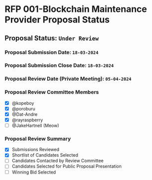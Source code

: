 # RFP 001-Blockchain Maintenance Provider Proposal Status

## Proposal Status: `Under Review`

### Proposal Submission Date: `18-03-2024`

### Proposal Submission Close Date: `18-03-2024`

### Proposal Review Date (Private Meeting): `05-04-2024`

### Proposal Review Committee Members

- [x] @kopeboy
- [x] @poroburu
- [x] @Dat-Andre
- [x] @rayraspberry
- [ ] @JakeHartnell (Meow)

### Proposal Review Summary

- [x] Submissions Reviewed
- [x] Shortlist of Candidates Selected
- [ ] Candidates Contacted by Review Committee
- [ ] Candidates Selected for Public Proposal Presentation
- [ ] Winning Bid Selected
